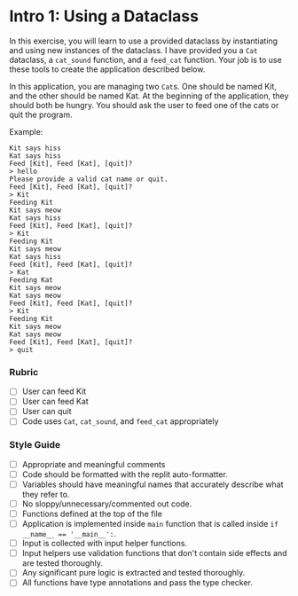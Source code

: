 # Intro 1: Using a Dataclass

In this exercise, you will learn to use a provided dataclass by instantiating and using new instances of the dataclass. I have provided you a `Cat` dataclass, a `cat_sound` function, and a `feed_cat` function. Your job is to use these tools to create the application described below.

In this application, you are managing two `Cat`s. One should be named Kit, and the other should be named Kat. At the beginning of the application, they should both be hungry. You should ask the user to feed one of the cats or quit the program. 

Example:

```
Kit says hiss
Kat says hiss
Feed [Kit], Feed [Kat], [quit]?
> hello
Please provide a valid cat name or quit.
Feed [Kit], Feed [Kat], [quit]?
> Kit
Feeding Kit
Kit says meow
Kat says hiss
Feed [Kit], Feed [Kat], [quit]?
> Kit
Feeding Kit
Kit says meow
Kat says hiss
Feed [Kit], Feed [Kat], [quit]?
> Kat
Feeding Kat
Kit says meow
Kat says meow
Feed [Kit], Feed [Kat], [quit]?
> Kit
Feeding Kit
Kit says meow
Kat says meow
Feed [Kit], Feed [Kat], [quit]?
> quit
```

### Rubric

- [ ] User can feed Kit
- [ ] User can feed Kat
- [ ] User can quit
- [ ] Code uses `Cat`, `cat_sound`, and `feed_cat` appropriately

### Style Guide
- [ ] Appropriate and meaningful comments
- [ ] Code should be formatted with the replit auto-formatter.
- [ ] Variables should have meaningful names that accurately describe what they refer to.
- [ ] No sloppy/unnecessary/commented out code.
- [ ] Functions defined at the top of the file
- [ ] Application is implemented inside `main` function that is called inside `if __name__ == '__main__':`.
- [ ] Input is collected with input helper functions.
- [ ] Input helpers use validation functions that don't contain side effects and are tested thoroughly.
- [ ] Any significant pure logic is extracted and tested thoroughly.
- [ ] All functions have type annotations and pass the type checker. 
